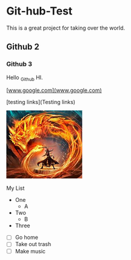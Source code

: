 # Git-hub-Test
This is a great project for taking over the world.
## Github 2
### Github 3
Hello <sub>Github</sub> HI.

[www.google.com](www.google.com)

[testing links](Testing links)

![Dragon](PIcs/OIP.jpg)

My List

- One
  - A
- Two
  - B
- Three


- [ ] Go home
- [ ] Take out trash
- [ ] Make music
